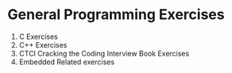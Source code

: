 # General Programming Exercises 

1. C Exercises
2. C++ Exercises
3. CTCI Cracking the Coding Interview Book Exercises
4. Embedded Related exercises 
